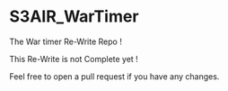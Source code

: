 # S3AIR_WarTimer
The War timer Re-Write Repo !

This Re-Write is not Complete yet !

Feel free to open a pull request if you have any changes.